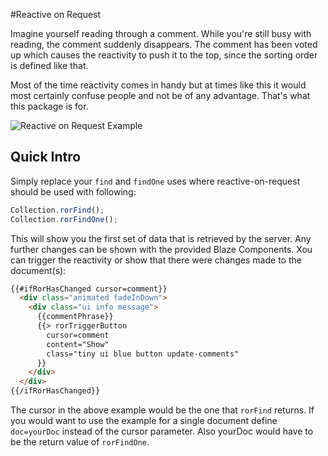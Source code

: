 #Reactive on Request

Imagine yourself reading through a comment. While you're still busy with reading,
the comment suddenly disappears. The comment has been voted up which causes the
reactivity to push it to the top, since the sorting order is defined like that.

Most of the time reactivity comes in handy but at times like this it would
most certainly confuse people and not be of any advantage. That's what this
package is for.

![Reactive on Request Example](http://i.gyazo.com/d7b86dfc3f923c5309fd0d940d8516c9.png)

## Quick Intro

Simply replace your ``find`` and ``findOne`` uses where reactive-on-request
should be used with following:

```javascript
Collection.rorFind();
Collection.rorFindOne();
```

This will show you the first set of data that is retrieved by the server. Any further
changes can be shown with the provided Blaze Components. Xou can trigger the
reactivity or show that there were changes made to the document(s):

```html
{{#ifRorHasChanged cursor=comment}}
  <div class="animated fadeInDown">
    <div class="ui info message">
      {{commentPhrase}}
      {{> rorTriggerButton
        cursor=comment
        content="Show"
        class="tiny ui blue button update-comments"
      }}
    </div>
  </div>
{{/ifRorHasChanged}}
```

The cursor in the above example would be the one that ``rorFind`` returns. If
you would want to use the example for a single document define ``doc=yourDoc``
instead of the cursor parameter. Also yourDoc would have to be the return value of
``rorFindOne``.
